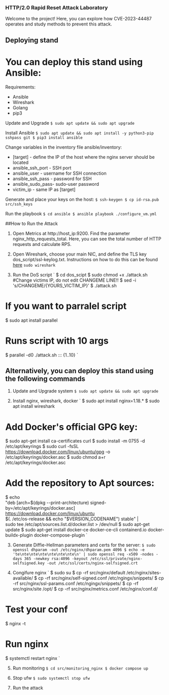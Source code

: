 ### HTTP/2.0 Rapid Reset Attack Laboratory

Welcome to the project! Here, you can explore how CVE-2023-44487 operates and study methods to prevent this attack.

## Deploying stand

# You can deploy this stand using Ansible:

Requirements:
 - Ansible
 - Wireshark
 - Golang
 - pip3

Update and Upgrade
`
$ sudo apt update && sudo apt upgrade
`


Install Ansible
`
$ sudo apt update && sudo apt install -y python3-pip sshpass git
$ pip3 install ansible
`

Change variables in the inventory file ansible/inventory:
 - [target] 	      - define the IP of the host where the nginx server should be located
 - ansible_ssh_port - SSH port
 - ansible_user     - username for SSH connection
 - ansible_ssh_pass - password for SSH
 - ansible_sudo_pass- sudo-user password
 - victim_ip        - same IP as [target]

Generate and place your keys on the host:
`
$ ssh-keygen
$ cp id-rsa.pub src/ssh_keys
`

Run the playbook
`
$ cd ansible
$ ansible playbook ./configure_vm.yml
`

##How to Run the Attack

1. Open Metrics at http://host_ip:9200. Find the parameter nginx_http_requests_total. Here, you can see the total number of HTTP requests and calculate RPS.

2. Open Wireshark, choose your main NIC, and define the TLS key dos_script/ssl-keylog.txt. Instructions on how to do this can be found [here](https://unit42.paloaltonetworks.com/wireshark-tutorial-decrypting-https-traffic/)
`
sudo wireshark
`

3. Run the DoS script
`
$ cd  dos_scipt
$ sudo chmod +x ./attack.sh
#Change victims IP, do not edit CHANGEME LINE!!
$ sed -i 's/CHANGEME/{YOURS_VICTIM_IP}'
$ ./attack.sh
# If you want to parralel script
$ sudo apt install parallel
# Runs script with 10 args
$ parallel -d0 ./attack.sh ::: {1..10}
`

## Alternatively, you can deploy this stand using the following commands

1. Update and Upgrade system
`
$ sudo apt update && sudo apt upgrade
`

2. Install nginx, wireshark, docker
`
$ sudo apt install nginx=1.18.*
$ sudo apt install wireshark
# Add Docker's official GPG key:
$ sudo apt-get install ca-certificates curl
$ sudo install -m 0755 -d /etc/apt/keyrings
$ sudo curl -fsSL https://download.docker.com/linux/ubuntu/gpg -o /etc/apt/keyrings/docker.asc
$ sudo chmod a+r /etc/apt/keyrings/docker.asc

# Add the repository to Apt sources:
$ echo \
  "deb [arch=$(dpkg --print-architecture) signed-by=/etc/apt/keyrings/docker.asc] https://download.docker.com/linux/ubuntu \
  $(. /etc/os-release && echo "$VERSION_CODENAME") stable" | \
  sudo tee /etc/apt/sources.list.d/docker.list > /dev/null
$ sudo apt-get update
$ sudo apt-get install docker-ce docker-ce-cli containerd.io docker-buildx-plugin docker-compose-plugin
`


3. Generate Diffie-Hellman parameters and certs for the server:
`
$ sudo openssl dhparam -out /etc/nginx/dhparam.pem 4096
$ echo -e 'te\nte\nte\nte\nte\nte\nte\n' | sudo openssl req -x509 -nodes -days 365 -newkey rsa:4096 -keyout /etc/ssl/private/nginx-selfsigned.key -out /etc/ssl/certs/nginx-selfsigned.crt
`

4. Congifure nginx
`
$ sudo su
$ cp -rf src/nginx/default /etc/nginx/sites-available/
$ cp -rf src/nginx/self-signed.conf /etc/ngingx/snippets/
$ cp -rf src/nginx/ssl-params.conf /etc/ngingx/snippets/
$ cp -rf src/nginx/site /opt/
$ cp -rf src/nginx/metrics.conf /etc/nginx/conf.d/
# Test your conf
$ nginx -t
# Run nginx
$ systemctl restart nginx
`

5. Run monitoring
`
$ cd src/monitoring_nginx
$ docker compose up
`

6. Stop ufw
`
$ sudo systemctl stop ufw
`

7. Run the attack
